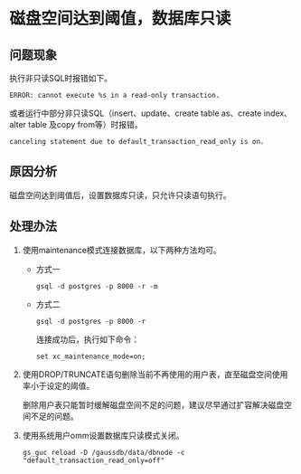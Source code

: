 # 磁盘空间达到阈值，数据库只读<a name="ZH-CN_TOPIC_0291615095"></a>

## 问题现象<a name="section19815185425919"></a>

执行非只读SQL时报错如下。

```
ERROR: cannot execute %s in a read-only transaction.
```

或者运行中部分非只读SQL（insert、update、create table as、create index、alter table 及copy from等）时报错。

```
canceling statement due to default_transaction_read_only is on.
```

## 原因分析<a name="section192473272047"></a>

磁盘空间达到阈值后，设置数据库只读，只允许只读语句执行。

## 处理办法<a name="section17713758135913"></a>

1.  使用maintenance模式连接数据库，以下两种方法均可。
    -   方式一

        ```
        gsql -d postgres -p 8000 -r -m
        ```

    -   方式二

        ```
        gsql -d postgres -p 8000 -r
        ```

        连接成功后，执行如下命令：

        ```
        set xc_maintenance_mode=on;
        ```

2.  使用DROP/TRUNCATE语句删除当前不再使用的用户表，直至磁盘空间使用率小于设定的阈值。

    删除用户表只能暂时缓解磁盘空间不足的问题，建议尽早通过扩容解决磁盘空间不足的问题。

3.  使用系统用户omm设置数据库只读模式关闭。

    ```
    gs_guc reload -D /gaussdb/data/dbnode -c "default_transaction_read_only=off"
    ```


